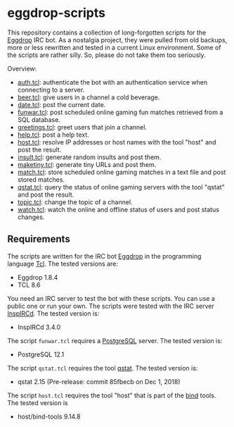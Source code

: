 # eggdrop-scripts

This repository contains a collection of long-forgotten scripts for the
[Eggdrop](http://eggheads.org) IRC bot. As a nostalgia project, they were
pulled from old backups, more or less rewritten and tested in a current Linux
environment. Some of the scripts are rather silly. So, please do not take them
too seriously.

Overview:

* [auth.tcl](scripts/auth.tcl): authenticate the bot with an authentication
  service when connecting to a server.
* [beer.tcl](scripts/beer.tcl): give users in a channel a cold beverage.
* [date.tcl](scripts/date.tcl): post the current date.
* [funwar.tcl](scripts/funwar.tcl): post scheduled online gaming fun matches
  retrieved from a SQL database.
* [greetings.tcl](scripts/greetings.tcl): greet users that join a channel.
* [help.tcl](scripts/help.tcl): post a help text.
* [host.tcl](scripts/host.tcl): resolve IP addresses or host names with the
  tool "host" and post the result.
* [insult.tcl](scripts/insult.tcl): generate random insults and post them.
* [maketiny.tcl](scripts/maketiny.tcl): generate tiny URLs and post them.
* [match.tcl](scripts/match.tcl): store scheduled online gaming matches in a
  text file and post stored matches.
* [qstat.tcl](scripts/qstat.tcl): query the status of online gaming servers
  with the tool "qstat" and post the result.
* [topic.tcl](script/topic.tcl): change the topic of a channel.
* [watch.tcl](script/watch.tcl): watch the online and offline status of users
  and post status changes.

## Requirements

The scripts are written for the IRC bot [Eggdrop](http://eggheads.org) in the
programming language [Tcl](https://tcl.tk). The tested versions are:

* Eggdrop 1.8.4
* TCL 8.6

You need an IRC server to test the bot with these scripts. You can use a public
one or run your own. The scripts were tested with the IRC server
[InspIRCd](https://www.inspircd.org/). The tested version is:

* InspIRCd 3.4.0

The script `funwar.tcl` requires a [PostgreSQL](https://www.postgresql.org)
server. The tested version is:

* PostgreSQL 12.1

The script `qstat.tcl` requires the tool
[qstat](https://github.com/multiplay/qstat). The tested version is:

* qstat 2.15 (Pre-release: commit 85fbecb on Dec 1, 2018)

The script `host.tcl` requires the tool "host" that is part of the
[bind](https://www.isc.org/bind/) tools. The tested version is

* host/bind-tools 9.14.8

